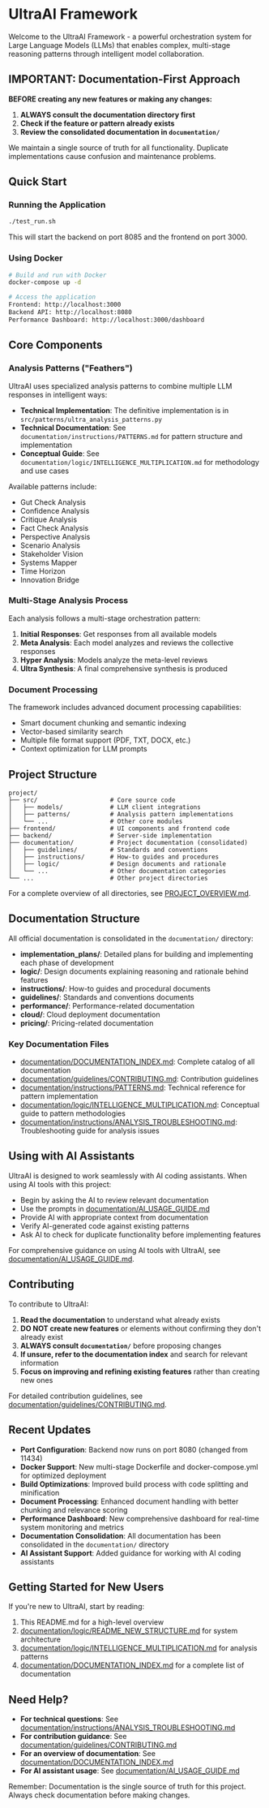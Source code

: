 # UltraAI Framework

Welcome to the UltraAI Framework - a powerful orchestration system for Large Language Models (LLMs) that enables complex, multi-stage reasoning patterns through intelligent model collaboration.

## IMPORTANT: Documentation-First Approach

**BEFORE creating any new features or making any changes:**

1. **ALWAYS consult the documentation directory first**
2. **Check if the feature or pattern already exists**
3. **Review the consolidated documentation in `documentation/`**

We maintain a single source of truth for all functionality. Duplicate implementations cause confusion and maintenance problems.

## Quick Start

### Running the Application

```bash
./test_run.sh
```

This will start the backend on port 8085 and the frontend on port 3000.

### Using Docker

```bash
# Build and run with Docker
docker-compose up -d

# Access the application
Frontend: http://localhost:3000
Backend API: http://localhost:8080
Performance Dashboard: http://localhost:3000/dashboard
```

## Core Components

### Analysis Patterns ("Feathers")

UltraAI uses specialized analysis patterns to combine multiple LLM responses in intelligent ways:

- **Technical Implementation**: The definitive implementation is in `src/patterns/ultra_analysis_patterns.py`
- **Technical Documentation**: See `documentation/instructions/PATTERNS.md` for pattern structure and implementation
- **Conceptual Guide**: See `documentation/logic/INTELLIGENCE_MULTIPLICATION.md` for methodology and use cases

Available patterns include:
- Gut Check Analysis
- Confidence Analysis
- Critique Analysis
- Fact Check Analysis
- Perspective Analysis
- Scenario Analysis
- Stakeholder Vision
- Systems Mapper
- Time Horizon
- Innovation Bridge

### Multi-Stage Analysis Process

Each analysis follows a multi-stage orchestration pattern:

1. **Initial Responses**: Get responses from all available models
2. **Meta Analysis**: Each model analyzes and reviews the collective responses
3. **Hyper Analysis**: Models analyze the meta-level reviews
4. **Ultra Synthesis**: A final comprehensive synthesis is produced

### Document Processing

The framework includes advanced document processing capabilities:

- Smart document chunking and semantic indexing
- Vector-based similarity search
- Multiple file format support (PDF, TXT, DOCX, etc.)
- Context optimization for LLM prompts

## Project Structure

```
project/
├── src/                    # Core source code
│   ├── models/             # LLM client integrations
│   ├── patterns/           # Analysis pattern implementations
│   └── ...                 # Other core modules
├── frontend/               # UI components and frontend code
├── backend/                # Server-side implementation
├── documentation/          # Project documentation (consolidated)
│   ├── guidelines/         # Standards and conventions
│   ├── instructions/       # How-to guides and procedures
│   ├── logic/              # Design documents and rationale
│   └── ...                 # Other documentation categories
└── ...                     # Other project directories
```

For a complete overview of all directories, see [PROJECT_OVERVIEW.md](documentation/PROJECT_OVERVIEW.md).

## Documentation Structure

All official documentation is consolidated in the `documentation/` directory:

- **implementation_plans/**: Detailed plans for building and implementing each phase of development
- **logic/**: Design documents explaining reasoning and rationale behind features
- **instructions/**: How-to guides and procedural documents
- **guidelines/**: Standards and conventions documents
- **performance/**: Performance-related documentation
- **cloud/**: Cloud deployment documentation
- **pricing/**: Pricing-related documentation

### Key Documentation Files

- [documentation/DOCUMENTATION_INDEX.md](documentation/DOCUMENTATION_INDEX.md): Complete catalog of all documentation
- [documentation/guidelines/CONTRIBUTING.md](documentation/guidelines/CONTRIBUTING.md): Contribution guidelines
- [documentation/instructions/PATTERNS.md](documentation/instructions/PATTERNS.md): Technical reference for pattern implementation
- [documentation/logic/INTELLIGENCE_MULTIPLICATION.md](documentation/logic/INTELLIGENCE_MULTIPLICATION.md): Conceptual guide to pattern methodologies
- [documentation/instructions/ANALYSIS_TROUBLESHOOTING.md](documentation/instructions/ANALYSIS_TROUBLESHOOTING.md): Troubleshooting guide for analysis issues

## Using with AI Assistants

UltraAI is designed to work seamlessly with AI coding assistants. When using AI tools with this project:

- Begin by asking the AI to review relevant documentation
- Use the prompts in [documentation/AI_USAGE_GUIDE.md](documentation/AI_USAGE_GUIDE.md)
- Provide AI with appropriate context from documentation
- Verify AI-generated code against existing patterns
- Ask AI to check for duplicate functionality before implementing features

For comprehensive guidance on using AI tools with UltraAI, see [documentation/AI_USAGE_GUIDE.md](documentation/AI_USAGE_GUIDE.md).

## Contributing

To contribute to UltraAI:

1. **Read the documentation** to understand what already exists
2. **DO NOT create new features** or elements without confirming they don't already exist
3. **ALWAYS consult `documentation/`** before proposing changes
4. **If unsure, refer to the documentation index** and search for relevant information
5. **Focus on improving and refining existing features** rather than creating new ones

For detailed contribution guidelines, see [documentation/guidelines/CONTRIBUTING.md](documentation/guidelines/CONTRIBUTING.md).

## Recent Updates

- **Port Configuration**: Backend now runs on port 8080 (changed from 11434)
- **Docker Support**: New multi-stage Dockerfile and docker-compose.yml for optimized deployment
- **Build Optimizations**: Improved build process with code splitting and minification
- **Document Processing**: Enhanced document handling with better chunking and relevance scoring
- **Performance Dashboard**: New comprehensive dashboard for real-time system monitoring and metrics
- **Documentation Consolidation**: All documentation has been consolidated in the `documentation/` directory
- **AI Assistant Support**: Added guidance for working with AI coding assistants

## Getting Started for New Users

If you're new to UltraAI, start by reading:

1. This README.md for a high-level overview
2. [documentation/logic/README_NEW_STRUCTURE.md](documentation/logic/README_NEW_STRUCTURE.md) for system architecture
3. [documentation/logic/INTELLIGENCE_MULTIPLICATION.md](documentation/logic/INTELLIGENCE_MULTIPLICATION.md) for analysis patterns
4. [documentation/DOCUMENTATION_INDEX.md](documentation/DOCUMENTATION_INDEX.md) for a complete list of documentation

## Need Help?

- **For technical questions**: See [documentation/instructions/ANALYSIS_TROUBLESHOOTING.md](documentation/instructions/ANALYSIS_TROUBLESHOOTING.md)
- **For contribution guidance**: See [documentation/guidelines/CONTRIBUTING.md](documentation/guidelines/CONTRIBUTING.md)
- **For an overview of documentation**: See [documentation/DOCUMENTATION_INDEX.md](documentation/DOCUMENTATION_INDEX.md)
- **For AI assistant usage**: See [documentation/AI_USAGE_GUIDE.md](documentation/AI_USAGE_GUIDE.md)

Remember: Documentation is the single source of truth for this project. Always check documentation before making changes.
